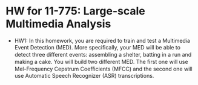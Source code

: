 # HW for 11-775: Large-scale Multimedia Analysis
- HW1: In this homework, you are required to train and test a Multimedia Event Detection (MED). More speciﬁcally, your MED will be able to detect three diﬀerent events: assembling a shelter, batting in a run and making a cake. You will build two diﬀerent MED. The ﬁrst one will use Mel-Frequency Cepstrum Coeﬃcients (MFCC) and the second one will use Automatic Speech Recognizer (ASR) transcriptions.
